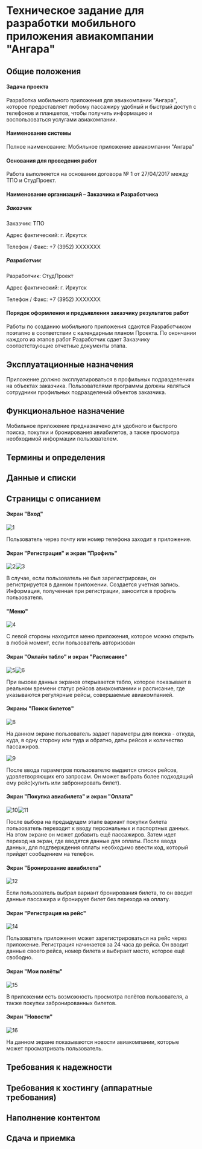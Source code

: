 # Техническое задание для разработки мобильного приложения авиакомпании "Ангара"

## Общие положения
#### Задача проекта
Разработка мобильного приложения для авиакомпании "Ангара", которое предоставляет любому пассажиру удобный и быстрый доступ с телефонов и планшетов, чтобы получить информацию и воспользоваться услугами авиакомпании.
#### Наименование системы
Полное наименование: Мобильное приложение авиакомпании "Ангара"
#### Основания для проведения работ
Работа выполняется на основании договора № 1 от 27/04/2017 между ТПО и СтудПроект.
#### Наименование организаций – Заказчика и Разработчика
##### Заказчик
  Заказчик: ТПО

  Адрес фактический: г. Иркутск

  Телефон / Факс: +7 (3952) XXXXXXX
##### Разработчик
  Разработчик: СтудПроект

  Адрес фактический: г. Иркутск

  Телефон / Факс: +7 (3952) XXXXXXX
#### Порядок оформления и предъявления заказчику результатов работ
Работы по созданию мобильного приложения сдаются Разработчиком поэтапно в соответствии с календарным планом Проекта. По окончании каждого из этапов работ Разработчик сдает Заказчику соответствующие отчетные документы этапа.

## Эксплуатационные назначения

Приложение должно эксплуатироваться в профильных подразделениях на объектах заказчика. Пользователями программы должны являться сотрудники профильных подразделений объектов заказчика.

## Функциональное назначение

Мобильное приложение предназначено для удобного и быстрого поиска, покупки и бронирования авиабилетов, а также просмотра необходимой информации пользователем.

## Термины и определения

## Данные и списки

## Страницы с описанием

#### Экран "Вход"
![1](https://pp.userapi.com/c626816/v626816670/35e4e/0mpkf7LoxwE.jpg "Экран Входа") 

Пользователь через почту или номер телефона заходит в приложение. 
#### Экран "Регистрация" и экран "Профиль"
![2](https://pp.userapi.com/c626816/v626816670/35e6e/s0WR8ZYXEtY.jpg "")![3](https://pp.userapi.com/c626816/v626816670/35e75/paR5SthcCkE.jpg "")

В случае, если пользователь не был зарегистрирован, он регистрируется в данном приложении. Создается учетная запись. Информация, полученная при регистрации, заносится в профиль пользователя.
#### "Меню" 
![4](https://pp.userapi.com/c626816/v626816670/35f23/XQ-YDi2RYQA.jpg "")

С левой стороны находится меню приложения, которое можно открыть в любой момент, если пользователь авторизован
#### Экран "Онлайн табло" и экран "Расписание"
![5](https://pp.userapi.com/c626816/v626816670/35e7c/gKP_2Aa1ui4.jpg "")![6](https://pp.userapi.com/c626816/v626816670/35e91/SS3t5ooy99k.jpg "")

При вызове данных экранов открывается табло, которое показывает в реальном времени статус рейсов авиакомпаниии и расписание, где указываются регулярные рейсы, совершаемые авиакомпанией.
#### Экраны "Поиск билетов"
![8](https://pp.userapi.com/c626816/v626816670/35e60/Jj4Jk7C1V9c.jpg "")

На данном экране пользователь задает параметры для поиска - откуда, куда, в одну сторону или туда и обратно, даты рейсов и количество пассажиров.

![9](https://pp.userapi.com/c626816/v626816670/35e8a/5o8bUR-vw9I.jpg "")

После ввода параметров пользователю выдается список рейсов, удовлетворяющих его запросам. Он может выбрать более подходящий ему рейс(купить или забронировать билет).
#### Экран "Покупка авиабилета" и экран "Оплата"
![10](https://pp.userapi.com/c626816/v626816670/35e9f/tStu1Ul77_U.jpg "")![11](https://pp.userapi.com/c626816/v626816670/35ead/UQ-Itfq1kNs.jpg "")

После выбора на предыдущем этапе вариант покупки билета пользователь переходит к вводу персональных и паспортных данных. На этом экране он может добавить ещё пассажиров. 
Затем идет переход на экран, где вводятся данные для оплаты. После ввода данных, для подтверждения оплаты необходимо ввести код, который прийдет сообщением на телефон.
#### Экран "Бронирование авиабилета"
![12](https://pp.userapi.com/c626816/v626816670/35ea6/-ALlZVLEagc.jpg "")

Если пользователь выбрал вариант бронирования билета, то он вводит данные пассажира и бронирует билет без перехода на оплату.
#### Экран "Регистрация на рейс"
![14](https://pp.userapi.com/c626816/v626816670/35e98/duBRthNlW04.jpg "")

Пользователь приложения может зарегистрироваться на рейс через приложение. Регистрация начинается за 24 часа до рейса. Он вводит данные своего рейса, номер билета и выбирает место, которое ещё свободно.
#### Экран "Мои полёты"
![15](https://pp.userapi.com/c626816/v626816670/35ebb/9weNtlSxqlg.jpg "")

В приложении есть возможность просмотра полётов пользователя, а также покупки забронированных билетов.
#### Экран "Новости"
![16](https://pp.userapi.com/c626816/v626816670/35e83/nXdSp7nOzwA.jpg "")

На данном экране показываются новости авиакомпании, которые может просматривать пользователь.


## Требования к надежности

## Требования к хостингу (аппаратные требования)

## Наполнение контентом

## Сдача и приемка
